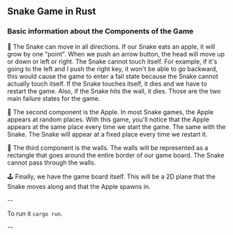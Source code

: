 ## Snake Game in Rust

### Basic information about the Components of the Game

🐍 The Snake can move in all directions. If our Snake eats an apple, it will grow by one "point". When we push an arrow button, the head will move up or down or left or right. The Snake cannot touch itself. For example, if it's going to the left and I push the right key, it won't be able to go backward, this would cause the game to enter a fail state because the Snake cannot actually touch itself. If the Snake touches itself, it dies and we have to restart the game. Also, if the Snake hits the wall, it dies. Those are the two main failure states for the game.

🍎 The second component is the Apple. In most Snake games, the Apple appears at random places. With this game, you'll notice that the Apple appears at the same place every time we start the game. The same with the Snake. The Snake will appear at a fixed place every time we restart it.

🧱 The third component is the walls. The walls will be represented as a rectangle that goes around the entire border of our game board. The Snake cannot pass through the walls.

🕹️ Finally, we have the game board itself. This will be a 2D plane that the Snake moves along and that the Apple spawns in.

--

To run it `cargo run`.

--

